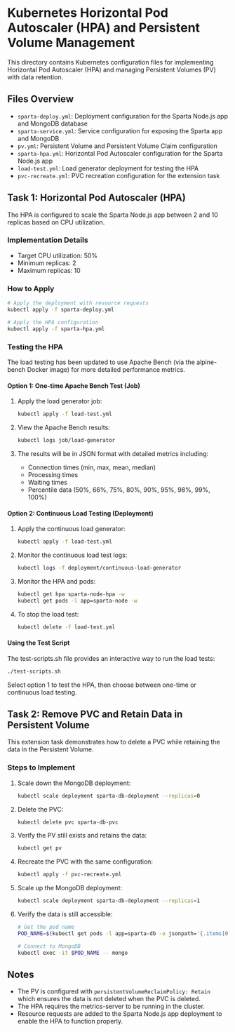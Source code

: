 # Kubernetes Horizontal Pod Autoscaler (HPA) and Persistent Volume Management

This directory contains Kubernetes configuration files for implementing Horizontal Pod Autoscaler (HPA) and managing Persistent Volumes (PV) with data retention.

## Files Overview

- `sparta-deploy.yml`: Deployment configuration for the Sparta Node.js app and MongoDB database
- `sparta-service.yml`: Service configuration for exposing the Sparta app and MongoDB
- `pv.yml`: Persistent Volume and Persistent Volume Claim configuration
- `sparta-hpa.yml`: Horizontal Pod Autoscaler configuration for the Sparta Node.js app
- `load-test.yml`: Load generator deployment for testing the HPA
- `pvc-recreate.yml`: PVC recreation configuration for the extension task

## Task 1: Horizontal Pod Autoscaler (HPA)

The HPA is configured to scale the Sparta Node.js app between 2 and 10 replicas based on CPU utilization.

### Implementation Details

- Target CPU utilization: 50%
- Minimum replicas: 2
- Maximum replicas: 10

### How to Apply

```bash
# Apply the deployment with resource requests
kubectl apply -f sparta-deploy.yml

# Apply the HPA configuration
kubectl apply -f sparta-hpa.yml
```

### Testing the HPA

The load testing has been updated to use Apache Bench (via the alpine-bench Docker image) for more detailed performance metrics.

#### Option 1: One-time Apache Bench Test (Job)

1. Apply the load generator job:
   ```bash
   kubectl apply -f load-test.yml
   ```

2. View the Apache Bench results:
   ```bash
   kubectl logs job/load-generator
   ```

3. The results will be in JSON format with detailed metrics including:
   - Connection times (min, max, mean, median)
   - Processing times
   - Waiting times
   - Percentile data (50%, 66%, 75%, 80%, 90%, 95%, 98%, 99%, 100%)

#### Option 2: Continuous Load Testing (Deployment)

1. Apply the continuous load generator:
   ```bash
   kubectl apply -f load-test.yml
   ```

2. Monitor the continuous load test logs:
   ```bash
   kubectl logs -f deployment/continuous-load-generator
   ```

3. Monitor the HPA and pods:
   ```bash
   kubectl get hpa sparta-node-hpa -w
   kubectl get pods -l app=sparta-node -w
   ```

4. To stop the load test:
   ```bash
   kubectl delete -f load-test.yml
   ```

#### Using the Test Script

The test-scripts.sh file provides an interactive way to run the load tests:

```bash
./test-scripts.sh
```

Select option 1 to test the HPA, then choose between one-time or continuous load testing.

## Task 2: Remove PVC and Retain Data in Persistent Volume

This extension task demonstrates how to delete a PVC while retaining the data in the Persistent Volume.

### Steps to Implement

1. Scale down the MongoDB deployment:
   ```bash
   kubectl scale deployment sparta-db-deployment --replicas=0
   ```

2. Delete the PVC:
   ```bash
   kubectl delete pvc sparta-db-pvc
   ```

3. Verify the PV still exists and retains the data:
   ```bash
   kubectl get pv
   ```

4. Recreate the PVC with the same configuration:
   ```bash
   kubectl apply -f pvc-recreate.yml
   ```

5. Scale up the MongoDB deployment:
   ```bash
   kubectl scale deployment sparta-db-deployment --replicas=1
   ```

6. Verify the data is still accessible:
   ```bash
   # Get the pod name
   POD_NAME=$(kubectl get pods -l app=sparta-db -o jsonpath='{.items[0].metadata.name}')
   
   # Connect to MongoDB
   kubectl exec -it $POD_NAME -- mongo
   ```

## Notes

- The PV is configured with `persistentVolumeReclaimPolicy: Retain` which ensures the data is not deleted when the PVC is deleted.
- The HPA requires the metrics-server to be running in the cluster.
- Resource requests are added to the Sparta Node.js app deployment to enable the HPA to function properly.
